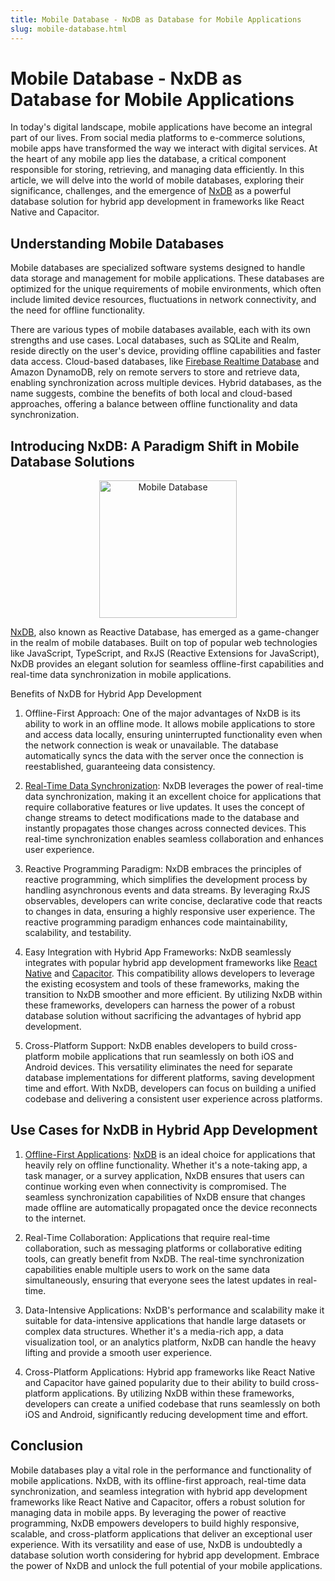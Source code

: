 ```yaml
---
title: Mobile Database - NxDB as Database for Mobile Applications
slug: mobile-database.html
---
```


# Mobile Database - NxDB as Database for Mobile Applications

In today's digital landscape, mobile applications have become an integral part of our lives. From social media platforms to e-commerce solutions, mobile apps have transformed the way we interact with digital services. At the heart of any mobile app lies the database, a critical component responsible for storing, retrieving, and managing data efficiently. In this article, we will delve into the world of mobile databases, exploring their significance, challenges, and the emergence of [NxDB](https://nxdb.khulnasoft.com/) as a powerful database solution for hybrid app development in frameworks like React Native and Capacitor.


## Understanding Mobile Databases

Mobile databases are specialized software systems designed to handle data storage and management for mobile applications. These databases are optimized for the unique requirements of mobile environments, which often include limited device resources, fluctuations in network connectivity, and the need for offline functionality.

There are various types of mobile databases available, each with its own strengths and use cases. Local databases, such as SQLite and Realm, reside directly on the user's device, providing offline capabilities and faster data access. Cloud-based databases, like [Firebase Realtime Database](./realtime-database.md) and Amazon DynamoDB, rely on remote servers to store and retrieve data, enabling synchronization across multiple devices. Hybrid databases, as the name suggests, combine the benefits of both local and cloud-based approaches, offering a balance between offline functionality and data synchronization.

## Introducing NxDB: A Paradigm Shift in Mobile Database Solutions

<center>
    <a href="https://nxdb.khulnasoft.com/">
        <img src="../files/logo/nxdb_javascript_database.svg" alt="Mobile Database" width="220" />
    </a>
</center>


[NxDB](https://nxdb.khulnasoft.com/), also known as Reactive Database, has emerged as a game-changer in the realm of mobile databases. Built on top of popular web technologies like JavaScript, TypeScript, and RxJS (Reactive Extensions for JavaScript), NxDB provides an elegant solution for seamless offline-first capabilities and real-time data synchronization in mobile applications.

Benefits of NxDB for Hybrid App Development

1. Offline-First Approach: One of the major advantages of NxDB is its ability to work in an offline mode. It allows mobile applications to store and access data locally, ensuring uninterrupted functionality even when the network connection is weak or unavailable. The database automatically syncs the data with the server once the connection is reestablished, guaranteeing data consistency.

2. [Real-Time Data Synchronization](../replication.md): NxDB leverages the power of real-time data synchronization, making it an excellent choice for applications that require collaborative features or live updates. It uses the concept of change streams to detect modifications made to the database and instantly propagates those changes across connected devices. This real-time synchronization enables seamless collaboration and enhances user experience.

3. Reactive Programming Paradigm: NxDB embraces the principles of reactive programming, which simplifies the development process by handling asynchronous events and data streams. By leveraging RxJS observables, developers can write concise, declarative code that reacts to changes in data, ensuring a highly responsive user experience. The reactive programming paradigm enhances code maintainability, scalability, and testability.

4. Easy Integration with Hybrid App Frameworks: NxDB seamlessly integrates with popular hybrid app development frameworks like [React Native](../react-native-database.md) and [Capacitor](../capacitor-database.md). This compatibility allows developers to leverage the existing ecosystem and tools of these frameworks, making the transition to NxDB smoother and more efficient. By utilizing NxDB within these frameworks, developers can harness the power of a robust database solution without sacrificing the advantages of hybrid app development.

5. Cross-Platform Support: NxDB enables developers to build cross-platform mobile applications that run seamlessly on both iOS and Android devices. This versatility eliminates the need for separate database implementations for different platforms, saving development time and effort. With NxDB, developers can focus on building a unified codebase and delivering a consistent user experience across platforms.

## Use Cases for NxDB in Hybrid App Development

1. [Offline-First Applications](../offline-first.md): [NxDB](https://nxdb.khulnasoft.com/) is an ideal choice for applications that heavily rely on offline functionality. Whether it's a note-taking app, a task manager, or a survey application, NxDB ensures that users can continue working even when connectivity is compromised. The seamless synchronization capabilities of NxDB ensure that changes made offline are automatically propagated once the device reconnects to the internet.

2. Real-Time Collaboration: Applications that require real-time collaboration, such as messaging platforms or collaborative editing tools, can greatly benefit from NxDB. The real-time synchronization capabilities enable multiple users to work on the same data simultaneously, ensuring that everyone sees the latest updates in real-time.

3. Data-Intensive Applications: NxDB's performance and scalability make it suitable for data-intensive applications that handle large datasets or complex data structures. Whether it's a media-rich app, a data visualization tool, or an analytics platform, NxDB can handle the heavy lifting and provide a smooth user experience.

4. Cross-Platform Applications: Hybrid app frameworks like React Native and Capacitor have gained popularity due to their ability to build cross-platform applications. By utilizing NxDB within these frameworks, developers can create a unified codebase that runs seamlessly on both iOS and Android, significantly reducing development time and effort.

## Conclusion

Mobile databases play a vital role in the performance and functionality of mobile applications. NxDB, with its offline-first approach, real-time data synchronization, and seamless integration with hybrid app development frameworks like React Native and Capacitor, offers a robust solution for managing data in mobile apps. By leveraging the power of reactive programming, NxDB empowers developers to build highly responsive, scalable, and cross-platform applications that deliver an exceptional user experience. With its versatility and ease of use, NxDB is undoubtedly a database solution worth considering for hybrid app development. Embrace the power of NxDB and unlock the full potential of your mobile applications.
